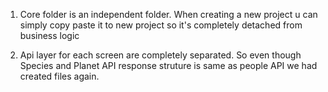 1. Core folder is an independent folder. When creating a new project u can simply copy paste it 
to new project so it's completely detached from business logic

2. Api layer for each screen are completely separated. So even though Species and Planet API 
response struture is same as people API we had created files again.

 